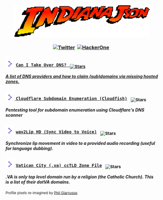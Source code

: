 <!--<p align=center><img src="json_x5.png" width=500>-->
<!--<h3 align=center><code>Well, here I am back in the rainforest.</code></h3></p>
<img src="rainforest.gif">-->
<p align="center"><a href="https://youtu.be/ClwIj3x24Q4?t=29"><img src='animated.gif' width="450px"/></a></p>
<h3 align=center>
 
[![Twitter](https://img.shields.io/twitter/url/https/twitter.com/indianajson.svg?style=social&label=Follow%20%40indianajson)](https://twitter.com/indianajson)&nbsp;
[![HackerOne](https://img.shields.io/static/v1?label=HackerOne%20&message=@indianajson&color=e13e8a&logo=hackerone)](https://hackerone.com/indianajson)&nbsp;</h3><h3>
 <img src="arrow.svg" width="30px" height="30px" /> <a href="https://github.com/indianajson/can-i-take-over-dns#readme">`Can I Take Over DNS?` &nbsp; <sub>![Stars](https://img.shields.io/github/stars/indianajson/can-i-take-over-dns?label=Stars&style=social)</sub> </h3>   ***A list of DNS providers and how to claim (sub)domains via missing hosted zones.*** <h3>
 <img src="arrow.svg" width="30px" height="30px" /> <a href="https://github.com/indianajson/cloudfish#readme">`Cloudflare Subdomain Enumeration (Cloudfish)`</a> &nbsp; <sub>![Stars](https://img.shields.io/github/stars/indianajson/cloudfish?label=Stars&style=social)</h3>   ***Pentesting tool  for subdomain enumeration using Cloudflare's DNS scanner***<h3>
<img src="arrow.svg" width="30px" height="30px" /> <a href="https://github.com/indianajson/wav2lip-HD#readme">`wav2Lip HD (Sync Video to Voice)`</a> &nbsp; <sub>![Stars](https://img.shields.io/github/stars/indianajson/wav2lip-HD?label=Stars&style=social)</h3>   ***Synchronize lip movement in video to a provided audio recording  (useful for language dubbing).***<h3> 
 <img src="arrow.svg" width="30px" height="30px" />  <a href="https://github.com/indianajson/va-zone#readme">`Vatican City (.va) ccTLD Zone File`</a> &nbsp; <sub>![Stars](https://img.shields.io/github/stars/indianajson/va-zone?label=Stars&style=social)</h3>***.VA is only top level domain run by a religion (the Catholic Church). This is a list of their dotVA domains.***
 

<!--
[<!--<img src='https://raw.githubusercontent.com/indianajson/trusty-resolvers/master/cave.jpg' width="450px"/><h3> <img src="arrow.svg" width="30px" height="30px" />  `Indy's List of Trusty Resolvers` ](https://github.com/indianajson/trusty-resolvers#readme)</h3>***You need trustworthy resolvers when traveling the net, here's the list that'll keep you out of trouble.*** 

[<!--<img src='https://raw.githubusercontent.com/indianajson/trusty-resolvers/master/cave.jpg' width="450px"/><h3> <img src="arrow.svg" width="30px" height="30px" />  `Cloudflare's Master Nameserver List` ]( https://github.com/indianajson/cloudflare-nameservers/blob/main/README.md#readme)</h3>***The good old boys at Cloudflare are running way more nameservers than you thought.*** 
  -->

 
<sub>Profile pixels re-imagined by <a href="https://dribbble.com/shots/4426261-Indy-Re-Draw" target="_blank">Phil Giarrusso</a>.</sub>
